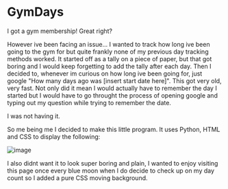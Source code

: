 # GymDays

I got a gym membership! Great right?

However ive been facing an issue... I wanted to track how long ive been going to the gym for but quite frankly none of my previous day tracking methods worked. It started off as a tally on a piece of paper, but that got boring and I would keep forgetting to add the tally after each day. Then I decided to, whenever im curious on how long ive been going for, just google "How many days ago was [insert start date here]". This got very old, very fast. Not only did it mean I would actually have to remember the day I started but I would have to go throught the process of opening google and typing out my question while trying to remember the date.

I was not having it.

So me being me I decided to make this little program. It uses Python, HTML and CSS to display the following:

![image](https://user-images.githubusercontent.com/94394627/174056099-bfb9f356-f6f9-414b-8290-4ed518c1f6ac.png)

I also didnt want it to look super boring and plain, I wanted to enjoy visiting this page once every blue moon when I do decide to check up on my day count so I added a pure CSS moving background.
